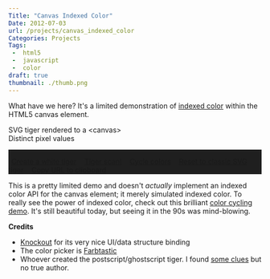```yaml
---
Title: "Canvas Indexed Color"
Date: 2012-07-03
url: /projects/canvas_indexed_color
Categories: Projects
Tags:
 -  html5
 -  javascript
 -  color
draft: true
thumbnail: ./thumb.png
---
```


What have we here?  It's a limited demonstration of [indexed color][1] within the HTML5 canvas element.

<style type="text/css">
.color_palette {
    list-style: none;
}
.panel-body {
    background-color: #1f1f1f;
}
.palette-panel-body a.btn {
    margin: 6px;
}
.color_palette li {
    float: left;
    display: inline;
}
input.color {
    height: 58px;
    width: 58px;
    margin: 2px;
    text-align: center;
    cursor: crosshair;
    font-size: 0.8em;
    padding: 0;
}
#cnvs {
    width: 400px;
    height: 400px;
}
</style>

<div class="row">
    <div class="col-md-6 col-xs-12">
        <div class="panel panel-default">
            <div class="panel-heading">
                SVG tiger rendered to a &lt;canvas&gt;
            </div>
            <div class="panel-body">
                <canvas class="img-responsive" id="cnvs" data-bind="updateCanvas: colors"></canvas>
            </div>
        </div>
    </div>
    <div class="col-md-6 col-xs-12">
        <div class="panel panel-default">
            <div class="panel-heading">
                Distinct pixel values
            </div>
            <div class="panel-body palette-panel-body">
                <ol class="color_palette" data-bind="template: { name: 'CIC_ColorPaletteTemplate', foreach: colors }"></ol>
                <div class="clearfix"></div>
                <hr />
                <a class="btn btn-primary" onclick="location.assign('/projects/canvas_indexed_color/#000000,323232,4C4C4C,#659900,#666666,999999,#999999,#99cc32,#a51926,#a5264c,#b23259,#b26565,#b2b2b2,#cc3f4c,CCCCCC,#cccccc,#e5668c,#e59999,#e5e5b2,E8E8E8,EAEAEA,EAEAEA,EBEBEB,ECECEC,EEEEEE,EFEFEF,F1F1F1,F2F2F2,F3F3F3,F4F4F4,F5F5F5,F8F8F8,F8F8F8,F9F9F9,FAFAFA,FCFCFC,#ff727f,#ffffcc,#ffffff'); location.reload(); return false;" href="/projects/canvas_indexed_color/#000000,323232,4C4C4C,#659900,#666666,999999,#999999,#99cc32,#a51926,#a5264c,#b23259,#b26565,#b2b2b2,#cc3f4c,CCCCCC,#cccccc,#e5668c,#e59999,#e5e5b2,E8E8E8,EAEAEA,EAEAEA,EBEBEB,ECECEC,EEEEEE,EFEFEF,F1F1F1,F2F2F2,F3F3F3,F4F4F4,F5F5F5,F8F8F8,F8F8F8,F9F9F9,FAFAFA,FCFCFC,#ff727f,#ffffcc,#ffffff">Create a white tiger</a>
                <a class="btn btn-primary" id="cic-tiger-scan" onclick="location.assign('/projects/canvas_indexed_color/#ED0202,FFFFFF,FFFFFF,FFFFFF,FFFFFF,FFFFFF,FFFFFF,#FFFFFF,FFFFFF,FFFFFF,FFFFFF,FFFFFF,FFFFFF,#FFFFFF,FFFFFF,FFFFFF,FFFFFF,FFFFFF,FFFFFF,FFFFFF,FFFFFF,FFFFFF,FFFFFF,#FFFFFF,FFFFFF,#FFFFFF,FFFFFF,FFFFFF,FFFFFF,FFFFFF,FFFFFF,FFFFFF,FFFFFF,#FFFFFF,FFFFFF,#ffffff,FFFFFF,FFFFFF,FFFFFF'); location.reload(); return false;" href="/projects/canvas_indexed_color/#ED0202,FFFFFF,FFFFFF,FFFFFF,FFFFFF,FFFFFF,FFFFFF,#FFFFFF,FFFFFF,FFFFFF,FFFFFF,FFFFFF,FFFFFF,#FFFFFF,FFFFFF,FFFFFF,FFFFFF,FFFFFF,FFFFFF,FFFFFF,FFFFFF,FFFFFF,FFFFFF,#FFFFFF,FFFFFF,#FFFFFF,FFFFFF,FFFFFF,FFFFFF,FFFFFF,FFFFFF,FFFFFF,FFFFFF,#FFFFFF,FFFFFF,#ffffff,FFFFFF,FFFFFF,FFFFFF">Tiger scan!</a>
                <a class="btn btn-primary" onclick="cvm.cycleColors(); return false;" href="">Cycle colors</a>
                <a class="btn btn-primary" href="/projects/canvas_indexed_color">Reset to classic SVG tiger</a>
                <a class="btn btn-primary" onclick="copyToClipboard(location.href); return false;" href="/projects/canvas_indexed_color">Copy URL to clipboard</a>
            </div>
        </div>
    </div>
</div>

<script>
function copyToClipboard (text) {
  window.prompt ("To copy to clipboard: press Ctrl+C, then Enter\n\n (use Cmd+C if you're on a Mac)", text);
}
</script>

<script type="text/html" id="CIC_ColorPaletteTemplate">
    <li>
        <input class="color btn" data-bind="value: hex" />
    </li>
</script>

<script type="text/javascript" src="//cdnjs.cloudflare.com/ajax/libs/knockout/2.3.0/knockout-min.js"></script>
<script type="text/javascript" src="/static/projects/canvas_indexed_color/demo/farbtastic/farbtastic.js"></script>
<script type="text/javascript" src="/static/projects/canvas_indexed_color/demo/vector_images.js"></script>
<script type="text/javascript" src="/static/projects/canvas_indexed_color/demo/cic.js"></script>
<script type="text/javascript" src="/static/projects/canvas_indexed_color/demo/jscolor/jscolor.js"></script>

This is a pretty limited demo and doesn't *actually* implement an indexed color
API for the canvas element; it merely simulated indexed color.  To really see
the power of indexed color, check out this brilliant [color cycling demo][6].
It's still beautiful today, but seeing it in the 90s was mind-blowing.

**Credits**

 - [Knockout][4] for its very nice UI/data structure binding
 - The color picker is [Farbtastic][3]
 - Whoever created the postscript/ghostscript tiger.  I found [some clues][5] but no true author.

[1]: https://en.wikipedia.org/wiki/Indexed_color "Indexed color: Wikipedia"
[2]: /2012/07/03/introducing-canvas-indexed-color/ "Introducing Canvas Indexed Color blog post"
[3]: https://github.com/mattfarina/farbtastic "Farbtastic color picker"
[4]: http://knockoutjs.com/ "Knockout.js"
[5]: http://ptspts.blogspot.com/2010/12/dramatic-colored-picture-of-tigers-head.html "GhostScript tiger author archeology"
[6]: http://www.effectgames.com/effect/article-Old_School_Color_Cycling_with_HTML5.html "Amazing color cycling demo"
